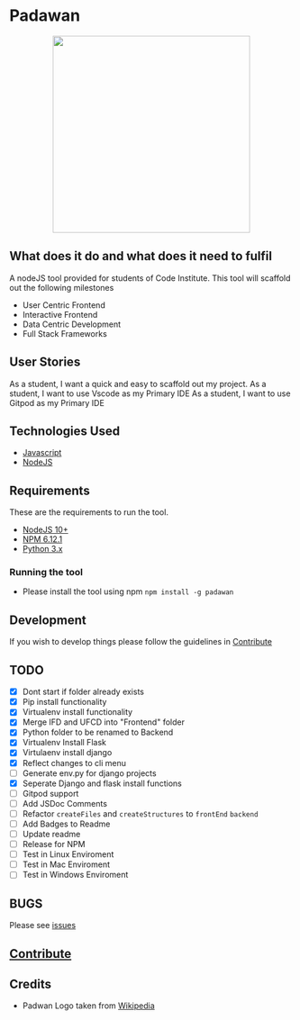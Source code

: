 <!-- markdownlint-disable MD033 -->

# Padawan

<div align="center">
  <img src="https://upload.wikimedia.org/wikipedia/en/d/d7/Ahsoka_Tano.png" height="350" width="350">
</div>

## What does it do and what does it need to fulfil

A nodeJS tool provided for students of Code Institute.
This tool will scaffold out the following milestones

- User Centric Frontend
- Interactive Frontend
- Data Centric Development
- Full Stack Frameworks

## User Stories

As a student, I want a quick and easy to scaffold out my project.
As a student, I want to use Vscode as my Primary IDE
As a student, I want to use Gitpod as my Primary IDE

## Technologies Used

- [Javascript](https://developer.mozilla.org/en-US/docs/Learn/Getting_started_with_the_web/JavaScript_basics)
- [NodeJS](https://www.nodejs.org)

## Requirements

These are the requirements to run the tool.

- [NodeJS 10+](https://www.nodejs.org)
- [NPM 6.12.1](npmjs.com)
- [Python 3.x](https://www.python.org/)

### Running the tool

- Please install the tool using npm `npm install -g padawan`

## Development

If you wish to develop things please follow the guidelines in [Contribute](CONTRIBUTING.md)

## TODO

- [x] Dont start if folder already exists
- [x] Pip install functionality
- [x] Virtualenv install functionality
- [x] Merge IFD and UFCD into "Frontend" folder
- [x] Python folder to be renamed to Backend
- [x] Virtualenv Install Flask
- [x] Virtulaenv install django
- [x] Reflect changes to cli menu
- [ ] Generate env.py for django projects
- [x] Seperate Django and flask install functions
- [ ] Gitpod support
- [ ] Add JSDoc Comments
- [ ] Refactor `createFiles` and `createStructures` to `frontEnd` `backend`
- [ ] Add Badges to Readme
- [ ] Update readme
- [ ] Release for NPM
- [ ] Test in Linux Enviroment
- [ ] Test in Mac Enviroment
- [ ] Test in Windows Enviroment

## BUGS

Please see [issues](https://github.com/Eventyret/Padawan/issues)

## [Contribute](CONTRIBUTING.md)

## Credits

- Padwan Logo taken from [Wikipedia]("https://upload.wikimedia.org/wikipedia/en/d/d7/Ahsoka_Tano.png)
